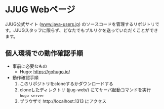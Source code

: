 # JJUG Webページ

JJUG公式サイト (www.java-users.jp) のソースコードを管理するリポジトリです。JJUGスタッフに限らず、どなたでもプルリクを送っていただくことができます。

## 個人環境での動作確認手順

- 事前に必要なもの
    - Hugo: https://gohugo.io/
- 動作確認手順
    1. このリポジトリをcloneするかダウンロードする
    2. cloneしたディレクトリ (jjug-web/) にてサーバ起動コマンドを実行  
`hugo server`
    3. ブラウザで http://localhost:1313 にアクセス
